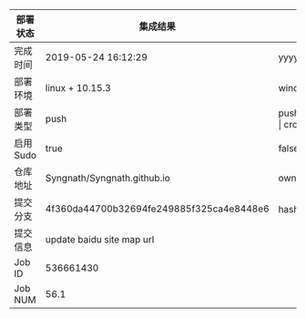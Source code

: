 部署状态 | 集成结果 | 参考值
---|---|---
完成时间 | 2019-05-24 16:12:29 | yyyy-mm-dd hh:mm:ss
部署环境 | linux + 10.15.3 | window \| linux + stable
部署类型 | push | push \| pull_request \| api \| cron
启用Sudo | true | false \| true
仓库地址 | Syngnath/Syngnath.github.io | owner_name/repo_name
提交分支 | 4f360da44700b32694fe249885f325ca4e8448e6 | hash 16位
提交信息 | update baidu site map url |
Job ID   | 536661430 |
Job NUM  | 56.1 |
